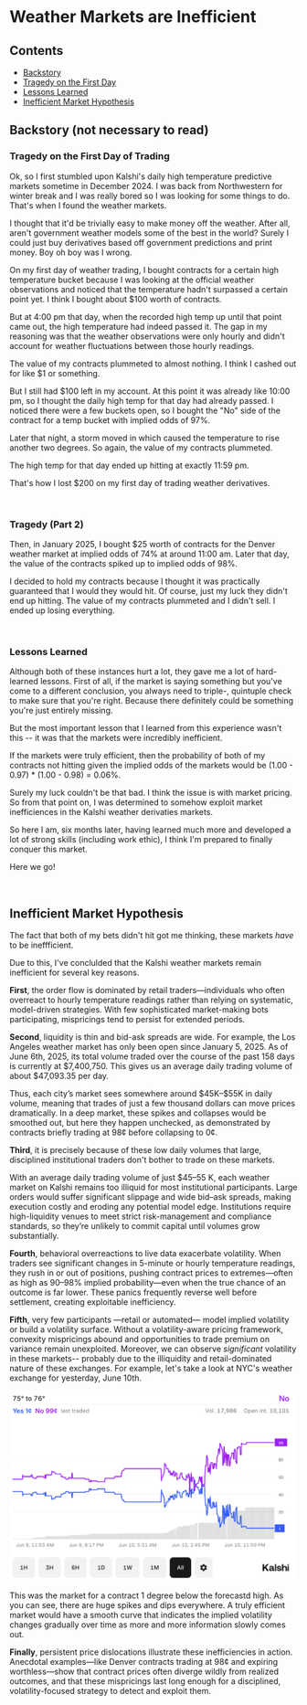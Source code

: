 # Weather Markets are Inefficient

## Contents
- [Backstory](#backstory-not-necessary-to-read)
- [Tragedy on the First Day](#tragedy-on-the-first-day-of-trading)
- [Lessons Learned](#lessons-learned)
- [Inefficient Market Hypothesis](#inefficient-market-hypothesis)


## Backstory (not necessary to read)

### Tragedy on the First Day of Trading
Ok, so I first stumbled upon Kalshi's daily high temperature predictive markets sometime in December 2024.
I was back from Northwestern for winter break and I was really bored so I was looking for some things
to do. That's when I found the weather markets.

I thought that it'd be trivially easy to make money off the weather. After all, aren't government
weather models some of the best in the world? Surely I could just buy derivatives based off government
predictions and print money. Boy oh boy was I wrong.

On my first day of weather trading, I bought contracts for a certain high temperature bucket because
I was looking at the official weather observations and noticed that the temperature hadn't surpassed
a certain point yet. I think I bought about $100 worth of contracts.

But at 4:00 pm that day, when the recorded high temp up until that point came out, the high
temperature had indeed passed it. The gap in my reasoning was that the weather observations were
only hourly and didn't account for weather fluctuations between those hourly readings.

The value of my contracts plummeted to almost nothing. I think I cashed out for like $1 or something.

But I still had $100 left in my account. At this point it was already like 10:00 pm, so I thought
the daily high temp for that day had already passed. I noticed there were a few buckets open, so I
bought the "No" side of the contract for a temp bucket with implied odds of 97%.

Later that night, a storm moved in which caused the temperature to rise another two degrees. So again,
the value of my contracts plummeted.

The high temp for that day ended up hitting at exactly 11:59 pm.

That's how I lost $200 on my first day of trading weather derivatives.

&nbsp; <!-- space character for markdown -->

### Tragedy (Part 2)

Then, in January 2025, I bought $25 worth of contracts for the Denver weather market at implied
odds of 74% at around 11:00 am. Later that day, the value of the contracts spiked up to implied odds
of 98%.

I decided to hold my contracts because I thought it was practically guaranteed that I would they would
hit. Of course, just my luck they didn't end up hitting. The value of my contracts plummeted and I didn't
sell. I ended up losing everything.

&nbsp; 

### Lessons Learned
Although both of these instances hurt a lot, they gave me a lot of hard-learned lessons. First of all,
if the market is saying something but you've come to a different conclusion, you always need to 
triple-, quintuple check to make sure that you're right. Because there definitely could be something
you're just entirely missing.

But the most important lesson that I learned from this experience wasn't this -- it was that the markets
were incredibly inefficient.

If the markets were truly efficient, then the probability of both of my contracts not hitting given
the implied odds of the markets would be (1.00 - 0.97) * (1.00 - 0.98) = 0.06%.

Surely my luck couldn't be that bad. I think the issue is with market pricing. So from that point on,
I was determined to somehow exploit market inefficiences in the Kalshi weather derivaties markets.

So here I am, six months later, having learned much more and developed a lot of strong skills (including
work ethic), I think I'm prepared to finally conquer this market. 

Here we go!

&nbsp; 


## Inefficient Market Hypothesis
The fact that both of my bets didn't hit got me thinking, these markets _have_ to be ineffficient.

Due to this, I've conclulded that the Kalshi weather markets remain inefficient for several key 
reasons. 

**First**, the order flow is dominated by retail traders—individuals who often overreact to hourly 
temperature readings rather than relying on systematic, model-driven strategies. 
With few sophisticated market-making bots participating, mispricings tend to persist for extended 
periods.

**Second**, liquidity is thin and bid-ask spreads are wide. For example, the Los Angeles weather 
market has only been open since January 5, 2025. As of June 6th, 2025, its total volume traded over 
the course of the past 158 days is currently at \$7,400,750. This gives us an average daily trading 
volume of about \$47,093.35 per day.

Thus, each city’s market sees somewhere around \$45K–\$55K in daily volume, meaning that trades of 
just a few thousand dollars can move prices dramatically. In a deep market, these spikes and collapses
would be smoothed out, but here they happen unchecked, as demonstrated by contracts briefly trading at
98¢ before collapsing to 0¢.

**Third**, it is precisely because of these low daily volumes that large, disciplined institutional
traders don't bother to trade on these markets.

With an average daily trading volume of just \$45–55 K, each weather market on Kalshi 
remains too illiquid for most institutional participants. Large orders would suffer significant 
slippage and wide bid–ask spreads, making execution costly and eroding any potential model edge. 
Institutions require high-liquidity venues to meet strict risk-management and compliance standards, 
so they’re unlikely to commit capital until volumes grow substantially.


**Fourth**, behavioral overreactions to live data exacerbate volatility. When traders see significant 
changes in 5-minute or hourly temperature readings, they rush in or out of positions, pushing contract
prices to extremes—often as high as 90–98% implied probability—even when the true chance of an outcome
is far lower. These panics frequently reverse well before settlement, creating exploitable 
inefficiency.

**Fifth**, very few participants —retail or automated— model implied volatility or build a volatility 
surface. Without a volatility-aware pricing framework, convexity mispricings abound and opportunities
to trade premium on variance remain unexploited. Moreover, we can observe _significant_ volatility in 
these markets-- probably due to the illiquidity and retail-dominated nature of these exchanges. For
example, let's take a look at NYC's weather exchange for yesterday, June 10th.

![Descriptive alt text](./images/nyc_volatility.png)


This was the market for a contract 1 degree below the
forecastd high. As you can see, there are huge spikes and dips everywhere. A truly efficient market
would have a smooth curve that indicates the implied volatility changes gradually over time as more
and more information slowly comes out.


**Finally**, persistent price dislocations illustrate these inefficiencies in action. Anecdotal 
examples—like Denver contracts trading at 98¢ and expiring worthless—show that contract prices often
diverge wildly from realized outcomes, and that these mispricings last long enough for a disciplined,
volatility-focused strategy to detect and exploit them.


